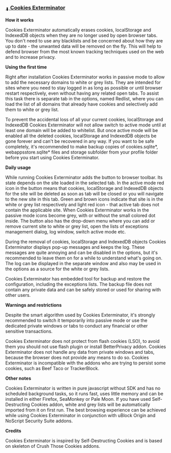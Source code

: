 ### [<sub>⬇</sub> Cookies Exterminator](https://github.com/JustOff/cookies-exterminator/releases)

**How it works**

Cookies Exterminator automatically erases cookies, localStorage and IndexedDB objects when they are no longer used by open browser tabs. You don't need to use any blacklists and be concerned about how they are up to date - the unwanted data will be removed on the fly. This will help to defend browser from the most known tracking techniques used on the web and to increase privacy.

**Using the first time**

Right after installation Cookies Exterminator works in passive mode to allow to add the necessary domains to white or grey lists. They are intended for sites where you need to stay logged in as long as possible or until browser restart respectively, even without having any related open tabs. To assist this task there is separate tab in the options, named Redlist, where you can load the list of all domains that already have cookies and selectively add them to white or grey list.

To prevent the accidental loss of all your current cookies, localStorage and IndexedDB Cookies Exterminator will not allow switch to active mode until at least one domain will be added to whitelist. But once active mode will be enabled all the deleted cookies, localStorage and IndexedDB objects be gone forever and can't be recovered in any way. If you want to be safe completely, it's recommended to make backup copies of cookies.sqlite*, webappsstore.sqlite* files and storage subfolder from your profile folder before you start using Cookies Exterminator.

**Daily usage**

While running Cookies Exterminator adds the button to browser toolbar. Its state depends on the site loaded in the selected tab. In the active mode red icon in the button means that cookies, localStorage and IndexedDB objects for the site will be deleted as soon as tab will be closed or you will navigate to the new site in this tab. Green and brown icons indicate that site is in the white or grey list respectively and light red icon - that active tab does not contain the applicable site. When Cookies Exterminator works in the passive mode icons become grey, with or without the small colored dot inside. The button also has the drop-down menu where you can add or remove current site to white or grey list, open the lists of exceptions management dialog, log window, switch active mode etc.

During the removal of cookies, localStorage and IndexedDB objects Cookies Exterminator displays pop-up messages and keeps the log. These messages are quite annoying and can be disabled in the options, but it's recommended to leave them on for a while to understand what's going on. The log can be displayed in the separate window and also may be used in the options as a source for the white or grey lists.

Cookies Exterminator has embedded tool for backup and restore the configuration, including the exceptions lists. The backup file does not contain any private data and can be safely stored or used for sharing with other users.

**Warnings and restrictions**

Despite the smart algorithm used by Cookies Exterminator, it's strongly recommended to switch it temporarily into passive mode or use the dedicated private windows or tabs to conduct any financial or other sensitive transactions.

Cookies Exterminator does not protect from flash cookies (LSO), to avoid them you should not use flash plugin or install BetterPrivacy addon. Cookies Exterminator does not handle any data from private windows and tabs, because the browser does not provide any means to do so. Cookies Exterminator is incompatible with the addons who are trying to persist some cookies, such as Beef Taco or TrackerBlock.

**Other notes**

Cookies Exterminator is written in pure javascript without SDK and has no scheduled background tasks, so it runs fast, uses little memory and can be installed in either Firefox, SeaMonkey or Pale Moon. If you have used Self-Destructing Cookies addon, white and grey lists will be automatically imported from it on first run. The best browsing experience can be achieved while using Cookies Exterminator in conjunction with uBlock Origin and NoScript Security Suite addons.

**Credits**

Cookies Exterminator is inspired by Self-Destructing Cookies and is based on skeleton of Crush Those Cookies addons.
